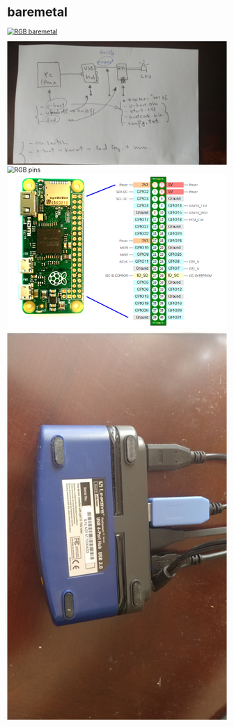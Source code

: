 # baremetal



[![RGB baremetal](rpizero/rip-zero-w-rgb.jpg)](https://youtu.be/p-kdCFDh3Sk "RGB baremetal")


![No moving parts design](rpizero/no-moving-parts.jpg)
![RGB pins](rpizero/rip-zero-w-rgb.jpg)
![RPI zero w pinout](rpizero/gpio-pinout-orientation-raspberypi-zero-w.png)
![Smart USB hub](rpizero/smart-usb-hub.jpg)

